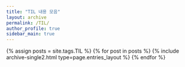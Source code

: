 ```yaml
---
title: "TIL 내용 모음"
layout: archive
permalink: /TIL/
author_profile: true
sidebar_main: true
---
```


{% assign posts = site.tags.TIL %}
{% for post in posts %} {% include archive-single2.html type=page.entries_layout %} {% endfor %}
